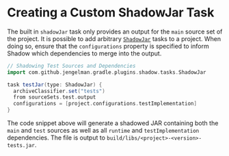# Creating a Custom ShadowJar Task

The built in `shadowJar` task only provides an output for the `main` source set of the project.
It is possible to add arbitrary [`ShadowJar`](https://gradleup.com/shadow/api/com/github/jengelman/gradle/plugins/shadow/tasks/ShadowJar.html) 
tasks to a project. When doing so, ensure that the `configurations` property is specified to inform Shadow which 
dependencies to merge into the output.

```groovy
// Shadowing Test Sources and Dependencies
import com.github.jengelman.gradle.plugins.shadow.tasks.ShadowJar

task testJar(type: ShadowJar) {
  archiveClassifier.set("tests")
  from sourceSets.test.output
  configurations = [project.configurations.testImplementation]
}
```

The code snippet above will generate a shadowed JAR containing both the `main` and `test` sources as well as all `runtime`
and `testImplementation` dependencies.
The file is output to `build/libs/<project>-<version>-tests.jar`.
    